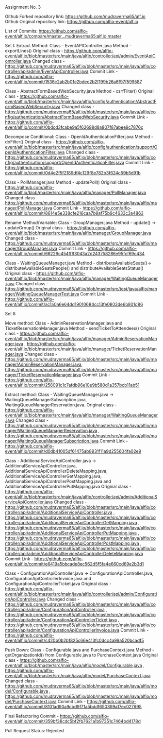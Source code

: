 Assignment No. 3

Github Forked repository link: https://github.com/mudraverma65/alf.io 
Github Original repository link: https://github.com/alfio-event/alf.io 

List of Commits: https://github.com/alfio-event/alf.io/compare/master...mudraverma65:alf.io:master

Set I:
Extract Method: 
Class - EventAPIController.java
Method - exportLines()
Original class - https://github.com/alfio-event/alf.io/blob/master/src/main/java/alfio/controller/api/admin/EventApiController.java 
Changed class - https://github.com/mudraverma65/alf.io/blob/master/src/main/java/alfio/controller/api/admin/EventApiController.java 
Commit Link - https://github.com/alfio-event/alf.io/commit/1536c2ab2b01e2bdec2b2f199b26a6f97f599587

Class - AbstractFormBasedWebSecurity.java
Method - csrfFilter()
Original class - https://github.com/alfio-event/alf.io/blob/master/src/main/java/alfio/config/authentication/AbstractFormBasedWebSecurity.java 
Changed class - https://github.com/mudraverma65/alf.io/blob/master/src/main/java/alfio/config/authentication/AbstractFormBasedWebSecurity.java 
Commit Link - https://github.com/alfio-event/alf.io/commit/0bdcd3fcabe9a5f62698d8a807f87abee9c7876c 

Decompose Conditional:
Class - OpenIdAuthenticationFilter.java
Method - doFilter()
Original class - https://github.com/alfio-event/alf.io/blob/master/src/main/java/alfio/config/authentication/support/OpenIdAuthenticationFilter.java 
Changed class - https://github.com/mudraverma65/alf.io/blob/master/src/main/java/alfio/config/authentication/support/OpenIdAuthenticationFilter.java 
Commit Link - https://github.com/alfio-event/alf.io/commit/0d4e2f5f2189df4c129f8e782b3f624c59b5d91b

Class - PollManager.java
Method - updatePoll()
Original class - https://github.com/alfio-event/alf.io/blob/master/src/main/java/alfio/manager/PollManager.java 
Changed class - https://github.com/mudraverma65/alf.io/blob/master/src/main/java/alfio/manager/PollManager.java 
Commit Link - https://github.com/alfio-event/alf.io/commit/8614e5e338cfe216caa7b9af75b9c4633c3a4863 


Rename Method/Variable:
Class - GroupManager.java
Method - update() -> updateGroup()
Original class - https://github.com/alfio-event/alf.io/blob/master/src/main/java/alfio/manager/GroupManager.java 
Changed class - https://github.com/mudraverma65/alf.io/blob/master/src/main/java/alfio/manager/GroupManager.java 
Commit Link - https://github.com/alfio-event/alf.io/commit/66226c454ff63043a2d243758286e95fcf69c434

Class - WaitingQueueManager.java
Method - distributeAvailableSeats()-> distributeAvailableSeatsPeople() and distributeAvailableSeatsStatus()
Original class - https://github.com/alfio-event/alf.io/blob/master/src/main/java/alfio/manager/WaitingQueueManager.java 
Changed class - https://github.com/mudraverma65/alf.io/blob/master/src/test/java/alfio/manager/WaitingQueueManagerTest.java 
Commit Link - https://github.com/alfio-event/alf.io/commit/ac1a0a6e64dd19010684cc13fe0803de6b801d86

Set II:

Move method:
Class - AdminReservationManager.java and TicketReservationManager.java
Method - sendTicketToAttendees()
Original class - https://github.com/alfio-event/alf.io/blob/master/src/main/java/alfio/manager/AdminReservationManager.java , https://github.com/alfio-event/alf.io/blob/master/src/main/java/alfio/manager/TicketReservationManager.java 
Changed class - https://github.com/mudraverma65/alf.io/blob/master/src/main/java/alfio/manager/AdminReservationManager.java, https://github.com/mudraverma65/alf.io/blob/master/src/main/java/alfio/manager/TicketReservationManager.java 
Commit Link - https://github.com/alfio-event/alf.io/commit/258091c1c7afdb96e10e9b580d1a357bcb11ab51

Extract method:
Class - WaitingQueueManager.java -> WaitingQueueManagerSubscription.java, WaitingQueueManagerReservation.java.
Original class - https://github.com/alfio-event/alf.io/blob/master/src/main/java/alfio/manager/WaitingQueueManager.java 
Changed class - https://github.com/mudraverma65/alf.io/blob/master/src/main/java/alfio/manager/WaitingQueueManagerReservation.java , https://github.com/mudraverma65/alf.io/blob/master/src/main/java/alfio/manager/WaitingQueueManagerSubscription.java 
Commit Link - https://github.com/alfio-event/alf.io/commit/d0db41005df61475ab8931f11a9d255604fa02e9

Class - AdditionalServiceApiController.java -> AdditionalServiceApiController.java, AdditionalServiceApiControllerDeleteMapping.java, AdditionalServiceApiControllerGetMapping.java, AdditionalServiceApiControllerPostMapping.java and AdditionalServiceApiControllerPutMapping.java
Original class - https://github.com/alfio-event/alf.io/blob/master/src/main/java/alfio/controller/api/admin/AdditionalServiceApiController.java 
Changed class - https://github.com/mudraverma65/alf.io/blob/master/src/main/java/alfio/controller/api/admin/AdditionalServiceApiController.java , https://github.com/mudraverma65/alf.io/blob/master/src/main/java/alfio/controller/api/admin/AdditionalServiceApiControllerGetMapping.java ,  https://github.com/mudraverma65/alf.io/blob/master/src/main/java/alfio/controller/api/admin/AdditionalServiceApiControllerPutMapping.java , https://github.com/mudraverma65/alf.io/blob/master/src/main/java/alfio/controller/api/admin/AdditionalServiceApiControllerPostMapping.java , https://github.com/mudraverma65/alf.io/blob/master/src/main/java/alfio/controller/api/admin/AdditionalServiceApiControllerDeleteMapping.java 
Commit Link - https://github.com/alfio-event/alf.io/commit/e6419a5bbcade8ec562d5f5fa4e660cd69e2b3d1

Class - ConfigurationApiController.java -> ConfigurationApiController.java, ConfigurationApiControllerInvoice.java and ConfigurationApiControllerTicket.java
Original class - https://github.com/alfio-event/alf.io/blob/master/src/main/java/alfio/controller/api/admin/ConfigurationApiController.java 
Changed class - https://github.com/mudraverma65/alf.io/blob/master/src/main/java/alfio/controller/api/admin/ConfigurationApiController.java , https://github.com/mudraverma65/alf.io/blob/master/src/main/java/alfio/controller/api/admin/ConfigurationApiControllerTicket.java , https://github.com/mudraverma65/alf.io/blob/master/src/main/java/alfio/controller/api/admin/ConfigurationApiControllerInvoice.java 
Commit Link - https://github.com/alfio-event/alf.io/commit/c420b0b2b1825c66e413fc0dcc4a99a520bcadf5

Push Down:
Class - Configurable.java and PurchaseContext.java
Method - getOrganizationId() from Configurable.java to PurchaseContext.java
Original class - https://github.com/alfio-event/alf.io/blob/master/src/main/java/alfio/model/Configurable.java , https://github.com/alfio-event/alf.io/blob/master/src/main/java/alfio/model/PurchaseContext.java 
Changed class - https://github.com/mudraverma65/alf.io/blob/master/src/main/java/alfio/model/Configurable.java  , https://github.com/mudraverma65/alf.io/blob/master/src/main/java/alfio/model/PurchaseContext.java 
Commit Link - https://github.com/alfio-event/alf.io/commit/8101ad90a9cbd9f71a5bddf650399a17ec027695

Final Refactoring Commit - https://github.com/alfio-event/alf.io/commit/359bf38cdc5bf2fb7621a1b97351c7464bd4178d 

Pull Request Status: Rejected

